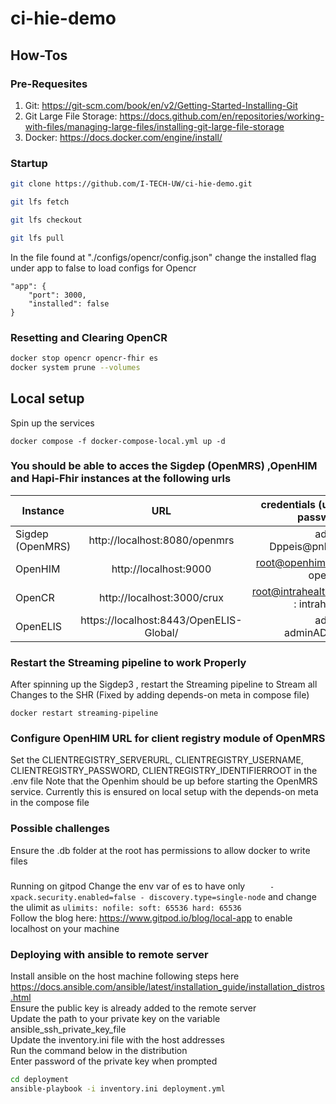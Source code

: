 # ci-hie-demo


## How-Tos

### Pre-Requesites 
1. Git: https://git-scm.com/book/en/v2/Getting-Started-Installing-Git
2. Git Large File Storage: https://docs.github.com/en/repositories/working-with-files/managing-large-files/installing-git-large-file-storage
3. Docker: https://docs.docker.com/engine/install/

### Startup

```sh
git clone https://github.com/I-TECH-UW/ci-hie-demo.git

git lfs fetch

git lfs checkout

git lfs pull

```
In the file found at "./configs/opencr/config.json" change the
installed flag under app to false to load configs for Opencr  
```
"app": {
    "port": 3000,
    "installed": false
}
```


### Resetting and Clearing OpenCR 
```sh
docker stop opencr opencr-fhir es
docker system prune --volumes
```
## Local setup

Spin up the services

```
docker compose -f docker-compose-local.yml up -d
```
### You should be able to acces the Sigdep (OpenMRS) ,OpenHIM and Hapi-Fhir instances  at the following urls
| Instance  |     URL       | credentials (user : password)|
|---------- |:-------------:|------:                       |
| Sigdep (OpenMRS)   | http://localhost:8080/openmrs  |  admin : Dppeis@pnls_16 |
| OpenHIM   | http://localhost:9000  |  root@openhim.org : openhim |
| OpenCR    | http://localhost:3000/crux  |  root@intrahealth.org  : intrahealth|
| OpenELIS | https://localhost:8443/OpenELIS-Global/ |    admin : adminADMIN!| 

### Restart the Streaming pipeline to work Properly
After spinning up the Sigdep3 , restart the Streaming pipeline to Stream all Changes to the SHR (Fixed by adding depends-on meta in compose file)
```
docker restart streaming-pipeline
```

### Configure OpenHIM URL for client registry module of OpenMRS
Set the CLIENTREGISTRY_SERVERURL, CLIENTREGISTRY_USERNAME, CLIENTREGISTRY_PASSWORD, CLIENTREGISTRY_IDENTIFIERROOT in the .env file
Note that the Openhim should be up before starting the OpenMRS service. Currently this is ensured on local setup with the depends-on meta in the compose file


### Possible challenges
Ensure the .db folder at the root has permissions to allow docker to write files

###
Running on gitpod
Change the env var of es to have only 
`      - xpack.security.enabled=false
        - discovery.type=single-node
`
and change the ulimit as 
`
ulimits:
      nofile:
        soft: 65536
        hard: 65536
`    
Follow the blog here: https://www.gitpod.io/blog/local-app to enable localhost on your machine

### Deploying with ansible to remote server
Install ansible on the host machine following steps here https://docs.ansible.com/ansible/latest/installation_guide/installation_distros.html    
Ensure the public key is already added to the remote server    
Update the path to your private key on the variable ansible_ssh_private_key_file    
Update the inventory.ini file with the host addresses    
Run the command below in the distribution    
Enter password of the private key when prompted    

```sh
cd deployment
ansible-playbook -i inventory.ini deployment.yml
```
